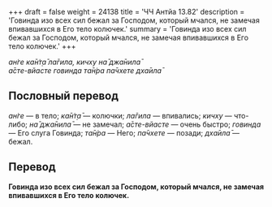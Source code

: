 +++
draft = false
weight = 24138
title = 'ЧЧ Антйа 13.82'
description = 'Говинда изо всех сил бежал за Господом, который мчался, не замечая впивавшихся в Его тело колючек.'
summary = 'Говинда изо всех сил бежал за Господом, который мчался, не замечая впивавшихся в Его тело колючек.'
+++

_ан̇ге ка̄н̇т̣а̄ ла̄гила, кичху на̄ джа̄нила̄  
а̄сте-вйасте говинда та̄н̇ра па̄чхете дха̄ила̄_

## Пословный перевод

_ан̇ге_ — в тело; _ка̄н̇т̣а̄_ — колючки; _ла̄гила_ — впивались; _кичху_ — что-либо; _на̄_ _джа̄нила̄_ — не замечал; _а̄сте_\-_вйасте_ — очень быстро; _говинда_ — Его слуга Говинда; _та̄н̇ра_ — Него; _па̄чхете_ — позади; _дха̄ила̄_ — бежал.

## Перевод

**Говинда изо всех сил бежал за Господом, который мчался, не замечая впивавшихся в Его тело колючек.**
